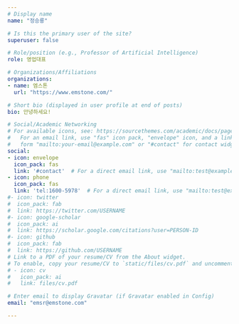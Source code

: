 ```yaml
---
# Display name
name: "정승룡"

# Is this the primary user of the site?
superuser: false

# Role/position (e.g., Professor of Artificial Intelligence)
role: 영업대표

# Organizations/Affiliations
organizations:
- name: 엠스톤
  url: "https://www.emstone.com/"

# Short bio (displayed in user profile at end of posts)
bio: 안녕하세요!

# Social/Academic Networking
# For available icons, see: https://sourcethemes.com/academic/docs/page-builder/#icons
#   For an email link, use "fas" icon pack, "envelope" icon, and a link in the
#   form "mailto:your-email@example.com" or "#contact" for contact widget.
social:
- icon: envelope
  icon_pack: fas
  link: '#contact'  # For a direct email link, use "mailto:test@example.org".
- icon: phone
  icon_pack: fas
  link: 'tel:1600-5978'  # For a direct email link, use "mailto:test@example.org".
#- icon: twitter
#  icon_pack: fab
#  link: https://twitter.com/USERNAME
#- icon: google-scholar
#  icon_pack: ai
#  link: https://scholar.google.com/citations?user=PERSON-ID
#- icon: github
#  icon_pack: fab
#  link: https://github.com/USERNAME
# Link to a PDF of your resume/CV from the About widget.
# To enable, copy your resume/CV to `static/files/cv.pdf` and uncomment the lines below.
# - icon: cv
#   icon_pack: ai
#   link: files/cv.pdf

# Enter email to display Gravatar (if Gravatar enabled in Config)
email: "emsr@emstone.com"

---
```

